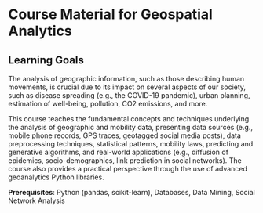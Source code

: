 # Course Material for **Geospatial Analytics**

## Learning Goals 
The analysis of geographic information, such as those describing human movements, is crucial due to its impact on several aspects of our society, such as disease spreading (e.g., the COVID-19 pandemic), urban planning, estimation of well-being, pollution, CO2 emissions, and more. 

This course teaches the fundamental concepts and techniques underlying the analysis of geographic and mobility data, presenting data sources (e.g., mobile phone records, GPS traces, geotagged social media posts), data preprocessing techniques, statistical patterns, mobility laws, predicting and generative algorithms, and real-world applications (e.g., diffusion of epidemics, socio-demographics, link prediction in social networks). The course also provides a practical perspective through the use of advanced geoanalytics Python libraries.

**Prerequisites**: Python (pandas, scikit-learn), Databases, Data Mining, Social Network Analysis
